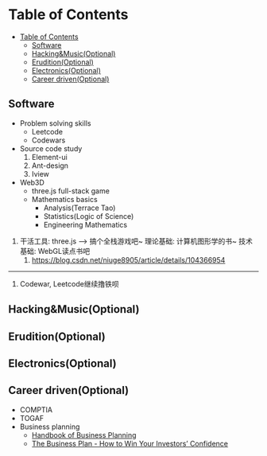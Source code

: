 # Table of Contents
- [Table of Contents](#table-of-contents)
  - [Software](#software)
  - [Hacking&Music(Optional)](#hackingmusicoptional)
  - [Erudition(Optional)](#eruditionoptional)
  - [Electronics(Optional)](#electronicsoptional)
  - [Career driven(Optional)](#career-drivenoptional)

## Software
- Problem solving skills
  - Leetcode
  - Codewars
- Source code study
   1. Element-ui
   2. Ant-design
   3. Iview
- Web3D
  - three.js full-stack game
  - Mathematics basics
    - Analysis(Terrace Tao)
    - Statistics(Logic of Science)
    - Engineering Mathematics

1. 干活工具: three.js --> 搞个全栈游戏吧~ 理论基础: 计算机图形学的书~ 技术基础: WebGL读点书吧
   1. https://blog.csdn.net/niuge8905/article/details/104366954

---
1. Codewar, Leetcode继续撸铁呗






## Hacking&Music(Optional)

## Erudition(Optional)

## Electronics(Optional)

## Career driven(Optional)
- COMPTIA
- TOGAF
- Business planning
  - [Handbook of Business Planning](https://www.businesspowertools.com/download/Handbook%20of%20Business%20Planning.pdf)
  - [The Business Plan - How to Win Your Investors’ Confidence](http://www.untag-smd.ac.id/files/Perpustakaan_Digital_1/BUSINESS%20PLAN%20The%20Business%20Plan.pdf)


